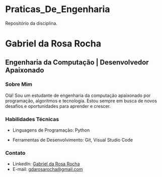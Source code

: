 # Praticas_De_Engenharia
Repositório da disciplina.


# Gabriel da Rosa Rocha
## Engenharia da Computação | Desenvolvedor Apaixonado


### Sobre Mim
Olá! Sou um estudante de engenharia da computação apaixonado por programação, algoritmos e tecnologia. Estou sempre em busca de novos desafios e oportunidades para aprender e crescer.


### Habilidades Técnicas
- Linguagens de Programação: Python

- Ferramentas de Desenvolvimento: Git, Visual Studio Code

### Contato
- LinkedIn: [Gabriel da Rosa Rocha]([insira_aqui_o_link_do_seu_perfil_do_LinkedIn](https://www.linkedin.com/in/gabriel-da-rosa-rocha-441522213?utm_source=share&utm_campaign=share_via&utm_content=profile&utm_medium=ios_app))
- E-mail: gdarosarocha@gmail.com
